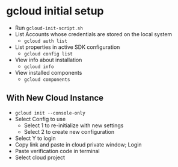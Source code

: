 # gcloud initial setup

- Run `gcloud-init-script.sh`
- List Accounts whose credentials are stored on the local system
	- `gcloud auth list`
- List properties in active SDK configuration
	- `gcloud config list`
- View info about installation
	- `gcloud info`
- View installed components
	- `gcloud components`

## With New Cloud Instance
- `gcloud init --console-only`
- Select Config to use
	- Select 1 to re-initialize with new settings
	- Select 2 to create new configuration
- Select Y to login
- Copy link and paste in cloud private window; Login
- Paste verification code in terminal
- Select cloud project
